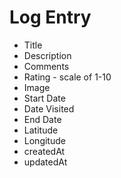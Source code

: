 # Log Entry

* Title
* Description
* Comments
* Rating - scale of 1-10
* Image
* Start Date
* Date Visited
* End Date
* Latitude
* Longitude
* createdAt
* updatedAt

